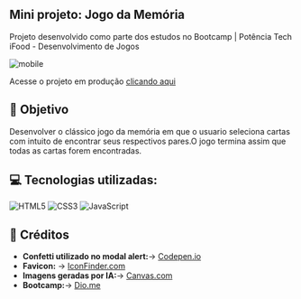 ## Mini projeto: Jogo da Memória 

Projeto desenvolvido como parte dos estudos no Bootcamp | Potência Tech iFood - Desenvolvimento de Jogos

![mobile](https://github.com/lebarrichello/simple-memory-game/assets/42211040/33876633-7dc0-4585-a3f4-078c3e8098c5)
<p>Acesse o projeto em produção <a href="https://project-trivia-react-redux-lebarrichello.vercel.app/" target="_blank">clicando aqui</a></p>

## 🎯 Objetivo

Desenvolver o clássico jogo da memória em que o usuario seleciona cartas com intuito de encontrar seus respectivos pares.O jogo termina assim que todas as cartas forem encontradas.

## 💻 Tecnologias utilizadas:
<div style="display: inline_block">
  <img alt="HTML5" src="https://img.shields.io/badge/HTML5-E34F26?style=for-the-badge&logo=html5&logoColor=white">
  <img alt="CSS3" src="https://img.shields.io/badge/CSS3-1572B6?style=for-the-badge&logo=css3&logoColor=white">
  <img alt="JavaScript" src="https://img.shields.io/badge/JavaScript-323330?style=for-the-badge&logo=javascript&logoColor=F7DF1E">
</div>


## 📌 Créditos
- **Confetti utilizado no modal alert:**-> [Codepen.io](https://codepen.io/chriscoyier/pen/yLGGoO/)
- **Favicon:** -> [IconFinder.com](https://www.flaticon.com/br/icones-gratis/](https://cdn2.iconfinder.com/data/icons/edutainment-indigo-vol-2/256/Memory_Game-512.png)https://cdn2.iconfinder.com/data/icons/edutainment-indigo-vol-2/256/Memory_Game-512.png)
- **Imagens geradas por IA:**-> [Canvas.com](https://www.canva.com/design/DAFwOtF6Y1w/gpj4MljXSz8nEHatNWb_Hg/edit?utm_content=DAFwOtF6Y1w&utm_campaign=designshare&utm_medium=link2&utm_source=sharebutton)
- **Bootcamp:**-> [Dio.me](https://www.dio.me/bootcamp/potencia-tech-ifood-desenvolvimento-de-jogos)

